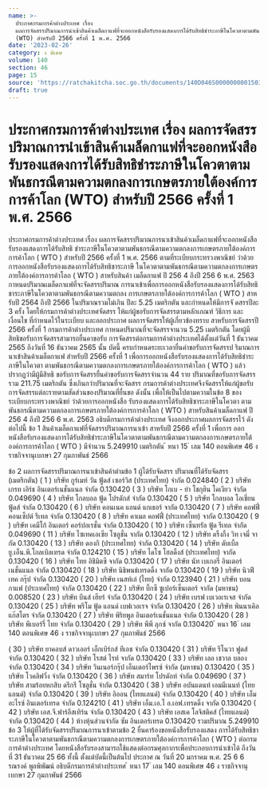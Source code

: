 ```yaml
---
name: >-
  ประกาศกรมการค้าต่างประเทศ เรื่อง
  ผลการจัดสรรปริมาณการนำเข้าสินค้าเมล็ดกาแฟที่จะออกหนังสือรับรองแสดงการได้รับสิทธิชำระภาษีในโควตาตามพันธกรณีตามความตกลงการเกษตรภายใต้องค์การการค้าโลก
  (WTO) สำหรับปี 2566 ครั้งที่ 1 พ.ศ. 2566
date: '2023-02-26'
category: ง พิเศษ
volume: 140
section: 46
page: 15
source: 'https://ratchakitcha.soc.go.th/documents/140D046S0000000001503.pdf'
draft: true
---
```


# ประกาศกรมการค้าต่างประเทศ เรื่อง ผลการจัดสรรปริมาณการนำเข้าสินค้าเมล็ดกาแฟที่จะออกหนังสือรับรองแสดงการได้รับสิทธิชำระภาษีในโควตาตามพันธกรณีตามความตกลงการเกษตรภายใต้องค์การการค้าโลก (WTO) สำหรับปี 2566 ครั้งที่ 1 พ.ศ. 2566

ประกาศกรมการค้าต่างประเทศ เรื่อง ผลการจัดสรรปริมาณการนาเข้าสินค้าเมล็ดกาแฟที่จะออกหนังสือรับรองแสดงการได้รับสิทธิ ชำระภาษีในโควตาตามพันธกรณีตามความตกลงการเกษตรภายใต้องค์การการค้าโลก ( WTO ) สำหรับปี 2566 ครั้งที่ 1 พ.ศ. 2566 ตามที่ระเบียบกระทรวงพาณิชย์ ว่าด้วยการออกหนังสือรับรองแสดงการได้รับสิทธิชาระภาษี ในโควตาตามพันธกรณีตามความตกลงการเกษตรภายใต้องค์การการค้าโลก ( WTO ) สาหรับสินค้า เมล็ดกาแฟ ปี 256 4 ถึงปี 256 6 พ.ศ. 2563 กาหนดปริมาณเมล็ดกาแฟที่จะจัดสรรปริมาณ การนาเข้าเพื่อการออกหนังสือรับรองแสดงการได้รับสิทธิชาระภาษีในโควตาตามพันธกรณีตามความตกลง การเกษตรภายใต้องค์การการค้าโลก ( WTO ) สาหรับปี 2564 ถึงปี 2566 ในปริมาณรวมไม่เกิน ปีละ 5.25 เมตริกตัน และกำหนดให้มีการจั ดสรรปีละ 3 ครั้ง โดยให้กรมการค้าต่างประเทศจัดสรร ให้แก่ผู้ขอรับการจัดสรรตามหลักเกณฑ์ วิธีการ และเงื่อนไข ที่กำหนดไว้ในระเบียบ และออกประกาศ ผลการจัดสรรให้ผู้เกี่ยวข้องทราบ สาหรับการจัดสรรปี 2566 ครั้งที่ 1 กรมการค้าต่างประเทศ กาหนดปริมาณที่จะจัดสรรจานวน 5.25 เมตริกตัน โดยผู้มีสิทธิขอรับการจัดสรรสามารถยื่นคาขอรับ การจัดสรรต่อกรมการค้าต่างประเทศได้ตั้งแต่วันที่ 1 ธันวาคม 2565 ถึงวันที่ 16 ธันวาคม 2565 นั้น บัดนี้ ครบกำหนดระยะเวลายื่นคำขอรับการจัดสรรป ริมาณการนาเข้าสินค้าเมล็ดกาแฟ สำหรับปี 2566 ครั้งที่ 1 เพื่อการออกหนังสือรับรองแสดงการได้รับสิทธิชำระภาษีในโควตา ตามพันธกรณีตามความตกลงการเกษตรภายใต้องค์การการค้าโลก ( WTO ) แล้ว ปรากฏว่ามีผู้มีสิทธิ ขอรับการจัดสรรยื่นคำขอรับการจัดสรรจำนวน 44 ราย ปริมาณที่ขอรับการจัดสรรรวม 211.75 เมตริกตัน ซึ่งเกินกว่าปริมาณที่จะจัดสรร กรมการค้าต่างประเทศจึงจัดสรรให้แก่ผู้ขอรับ การจัดสรรแต่ละรายตามสัดส่วนของปริมาณที่ยื่นขอ ดังนั้น เพื่อให้เป็นไปตามความในข้อ 8 ของระเบียบกระทรวงพาณิชย์ ว่าด้วยการออกหนังสือ รับรองแสดงการได้รับสิทธิชาระภาษีในโควตา ตามพันธกรณีตามความตกลงการเกษตรภายใต้องค์การการค้าโลก ( WTO ) สาหรับสินค้าเมล็ดกาแฟ ปี 256 4 ถึงปี 256 6 พ.ศ. 2563 อธิบดีกรมการค้าต่างประเทศ จึงออกประกาศผลการจัดสรรไว้ ดังต่อไปนี้ ข้อ 1 สินค้าเมล็ดกาแฟที่จัดสรรปริมาณการนาเข้า สาหรับปี 2566 ครั้งที่ 1 เพื่อการ ออกหนังสือรับรองแสดงการได้รับสิทธิชำระภาษีในโควตาตามพันธกรณีตามความตกลงการเกษตรภายใต้ องค์การการค้าโลก ( WTO ) มีจำนวน 5.249910 เมตริกตัน ้ หนา 15 ่ เลม 140 ตอนพิเศษ 46 ง ราชกิจจานุเบกษา 27 กุมภาพันธ์ 2566

ข้อ 2 ผลการจัดสรรปริมาณการนาเข้าสินค้าตำมข้อ 1 ผู้ได้รับจัดสรร ปริมาณที่ได้รับจัดสรร (เมตริกตัน) ( 1 ) บริษัท กูร์เมท์ วัน ฟู้ดส์ เซอร์วิส (ประเทศไทย) จำกัด 0.024840 ( 2 ) บริษัท เกรท เอิร์ธ อินเตอร์เนชั่นแนล จำกัด 0.130420 ( 3 ) บริษัท โกเบ - ย่า โชกุฮิน โคเงียว จำกัด 0.049690 ( 4 ) บริษัท โกลบอล ฟู้ด โปรดักส์ จำกัด 0.130420 ( 5 ) บริษัท โกลบอล โอเชี่ยน ฟู้ดส์ จำกัด 0.130420 ( 6 ) บริษัท คอนเนค แอนด์ แกเธอร์ จากัด 0.130420 ( 7 ) บริษัท คอฟฟี่ คอนเซ็ปต์ รีเทล จำกัด 0.130420 ( 8 ) บริษัท คาเมล คอฟฟี่ (ประเทศไทย) จากัด 0.130420 ( 9 ) บริษัท เคมีโก้ อินเตอร์ คอร์ปอเรชั่น จำกัด 0.130420 ( 10 ) บริษัท เซ็นทรัล ฟู้ด รีเทล จำกัด 0.049690 ( 11 ) บริษัท ไซเทคเอเซีย โซลูชั่น จากัด 0.130420 ( 12 ) บริษัท ดริ้งกิ้ง วิท เจมี่ จากัด 0.130420 ( 13 ) บริษัท ดองกิ (ประเทศไทย) จำกัด 0.130420 ( 14 ) บริษัท ดับเบิ้ลยู.เอ็น.พี.โกลเบิลเทรด จำกัด 0.124210 ( 15 ) บริษัท ไดโซ โฮลดิ้งส์ (ประเทศไทย) จากัด 0.130420 ( 16 ) บริษัท ไทย อิชิมิตซึ จากัด 0.130420 ( 17 ) บริษัท นัท เบเกอรี่ อินเตอร์เนชั่นแนล จำกัด 0.130420 ( 18 ) บริษัท นิธิพนธ์เทรดดิ้ง จากัด 0.130420 ( 19 ) บริษัท นิวฟีเทค กรุ๊ป จำกัด 0.130420 ( 20 ) บริษัท เนสท์เล่ (ไทย) จำกัด 0.123940 ( 21 ) บริษัท บอนกาแฟ (ประเทศไทย) จำกัด 0.130420 ( 22 ) บริษัท บิ๊กซี ซูเปอร์เซ็นเตอร์ จากัด (มหาชน) 0.008520 ( 23 ) บริษัท บีนส์ เฮียร์ จำกัด 0.130420 ( 24 ) บริษัท เบรฟ เบเวอเรเจส จำกัด 0.130420 ( 25 ) บริษัท พรีโม ฟู้ด แอนด์ เบฟเวอเรจ จำกัด 0.130420 ( 26 ) บริษัท พินนาเคิล แก๊สโตร จำกัด 0.130420 ( 27 ) บริษัท พิริยพูล อินเตอร์เนชั่นแนล จำกัด 0.130420 ( 28 ) บริษัท พีเบอร์รี่ ไทย จำกัด 0.130420 ( 29 ) บริษัท พีพี ลุกซ์ จากัด 0.130420 ้ หนา 16 ่ เลม 140 ตอนพิเศษ 46 ง ราชกิจจานุเบกษา 27 กุมภาพันธ์ 2566

( 30 ) บริษัท ยาคอบส์ ดาวเออร์ เอ็กเบิร์กส์ ทีเอช จำกัด 0.130420 ( 31 ) บริษัท รีโนวา ฟูดส์ จำกัด 0.130420 ( 32 ) บริษัท โรสต์ ไรท์ จากัด 0.130420 ( 33 ) บริษัท เลอ เชวาล บลอง จำกัด 0.130420 ( 34 ) บริษัท วินเนอร์กรุ๊ป เอ็นเตอร์ไพรซ์ จำกัด (มหาชน) 0.130420 ( 35 ) บริษัท โวคลิฟวิ่ง จำกัด 0.130420 ( 36 ) บริษัท สมาร์ท โปรดักท์ จำกัด 0.049690 ( 37 ) บริษัท สามร้อยหกสิบ ดรีกรี โซลูชั่น จำกัด 0.130420 ( 38 ) บริษัท อบันแดนท์ เอมมีเนนท์ (ไทยแลนด์) จำกัด 0.130420 ( 39 ) บริษัท อิออน (ไทยแลนด์) จำกัด 0.130420 ( 40 ) บริษัท เอ็ม อะไรซ์ อินเตอร์เทรด จำกัด 0.124210 ( 41 ) บริษัท เอ็ม.เอ.ไ อ.เอฟ.เทรดดิ้ง จากัด 0.130420 ( 42 ) บริษัท เอส.จี.ฟาร์อีสเทิร์น จำกัด 0.130420 ( 43 ) บริษัท เอสเค โลจิสติคส์ (ไทยแลนด์) จำกัด 0.130420 ( 44 ) ห้างหุ้นส่วนจำกัด ซัม อินเตอร์เทรด 0.130420 รวมปริมาณ 5.249910 ข้อ 3 ให้ผู้ที่ได้รับจัดสรรปริมาณการนาเข้าตามข้อ 2 ยื่นคาร้องขอหนังสือรับรองแสดง การได้รับสิทธิชาระภาษีในโควตาตามพันธกรณีตามความตกลงการเกษตรภายใต้องค์การการค้าโลก ( WTO ) ต่อกรมการค้าต่างประเทศ โดยหนังสือรับรองสามารถใช้แสดงต่อกรมศุลกากรเพื่อประกอบการนำเข้าได้ ถึงวันที่ 31 ธันวาคม 25 66 ทั้งนี้ ตั้งแต่บัดนี้เป็นต้นไป ประกาศ ณ วันที่ 20 มกราคม พ.ศ. 25 6 6 รณรงค์ พูลพิพัฒน์ อธิบดีกรมการค้าต่างประเทศ ้ หนา 17 ่ เลม 140 ตอนพิเศษ 46 ง ราชกิจจานุเบกษา 27 กุมภาพันธ์ 2566
